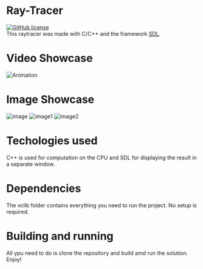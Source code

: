 
# Ray-Tracer
[![GitHub license](https://img.shields.io/github/license/KirilAngelov/Ray-Tracer)](https://github.com/KirilAngelov/Ray-Tracer/blob/main/LICENSE)
<br />
This raytracer was made with C/C++ and the framework [SDL](https://www.libsdl.org).
# Video Showcase
![Animation](https://user-images.githubusercontent.com/44143480/129457790-f3d0cec6-8f9e-45d6-a5d5-42285100deaa.gif)

# Image Showcase
![image](https://user-images.githubusercontent.com/44143480/131137885-7982fd07-d154-4794-838e-315701ddd5fb.jpeg)
![image1](https://user-images.githubusercontent.com/44143480/131137976-44de6840-e11a-497f-9e2b-fdd6a4b16025.jpeg)
![image2](https://user-images.githubusercontent.com/44143480/131138050-d1352e66-de19-4640-b66d-c15ce5aa937e.jpeg)

# Techologies used
C++ is used for computation on the CPU and SDL for displaying the result in a separate window.

# Dependencies
The vclib folder contains everything you need to run the project. No setup is required.

# Building and running
All ypu need to do is clone the repository and build amd run the solution. Enjoy!


